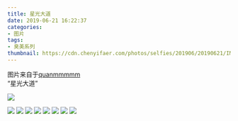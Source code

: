 ```yaml
---
title: 星光大道
date: 2019-06-21 16:22:37
categories:
- 图片
tags:
- 臭美系列
thumbnail: https://cdn.chenyifaer.com/photos/selfies/201906/20190621/IMG_6263.JPG
---
```


图片来自于<a href="https://weibo.com/p/1005051720171447" target="_blank">quanmmmmm</a><br/>“星光大道”

![](https://cdn.chenyifaer.com/photos/selfies/201906/20190621/IMG_6263.JPG)

<!--more-->

![](https://cdn.chenyifaer.com/photos/selfies/201906/20190621/IMG_6264.JPG)
![](https://cdn.chenyifaer.com/photos/selfies/201906/20190621/IMG_6265.JPG)
![](https://cdn.chenyifaer.com/photos/selfies/201906/20190621/IMG_6266.JPG)
![](https://cdn.chenyifaer.com/photos/selfies/201906/20190621/IMG_6267.JPG)
![](https://cdn.chenyifaer.com/photos/selfies/201906/20190621/IMG_6268.JPG)
![](https://cdn.chenyifaer.com/photos/selfies/201906/20190621/IMG_6269.JPG)
![](https://cdn.chenyifaer.com/photos/selfies/201906/20190621/IMG_6270.JPG)
![](https://cdn.chenyifaer.com/photos/selfies/201906/20190621/IMG_6271.JPG)
